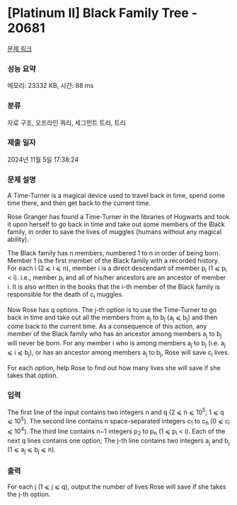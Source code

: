 # [Platinum II] Black Family Tree - 20681 

[문제 링크](https://www.acmicpc.net/problem/20681) 

### 성능 요약

메모리: 23332 KB, 시간: 88 ms

### 분류

자료 구조, 오프라인 쿼리, 세그먼트 트리, 트리

### 제출 일자

2024년 11월 5일 17:38:24

### 문제 설명

<p>A Time-Turner is a magical device used to travel back in time, spend some time there, and then get back to the current time.</p>

<p>Rose Granger has found a Time-Turner in the libraries of Hogwarts and took it upon herself to go back in time and take out some members of the Black family, in order to save the lives of muggles (humans without any magical ability).</p>

<p>The Black family has n members, numbered 1 to n in order of being born. Member 1 is the first member of the Black family with a recorded history. For each i (2 ⩽ i ⩽ n), member i is a direct descendant of member p<sub>i</sub> (1 ⩽ p<sub>i</sub> < i). i.e., member p<sub>i</sub> and all of his/her ancestors are an ancestor of member i. It is also written in the books that the i-th member of the Black family is responsible for the death of c<sub>i</sub> muggles.</p>

<p>Now Rose has q options. The j-th option is to use the Time-Turner to go back in time and take out all the members from a<sub>j</sub> to b<sub>j</sub> (a<sub>j</sub> ⩽ b<sub>j</sub>) and then come back to the current time. As a consequence of this action, any member of the Black family who has an ancestor among members a<sub>j</sub> to b<sub>j</sub> will never be born. For any member i who is among members a<sub>j</sub> to b<sub>j</sub> (i.e. a<sub>j</sub> ⩽ i ⩽ b<sub>j</sub>), or has an ancestor among members a<sub>j</sub> to b<sub>j</sub>, Rose will save c<sub>i</sub> lives.</p>

<p>For each option, help Rose to find out how many lives she will save if she takes that option.</p>

### 입력 

 <p>The first line of the input contains two integers n and q (2 ⩽ n ⩽ 10<sup>5</sup>, 1 ⩽ q ⩽ 10<sup>5</sup>). The second line contains n space-separated integers c<sub>1</sub> to c<sub>n</sub> (0 ⩽ c<sub>i</sub> ⩽ 10<sup>4</sup>). The third line contains n−1 integers p<sub>2</sub> to p<sub>n</sub> (1 ⩽ p<sub>i</sub> < i). Each of the next q lines contains one option; The j-th line contains two integers a<sub>j</sub> and b<sub>j</sub> (1 ⩽ a<sub>j</sub> ⩽ b<sub>j</sub> ⩽ n).</p>

### 출력 

 <p>For each j (1 ⩽ j ⩽ q), output the number of lives Rose will save if she takes the j-th option.</p>

